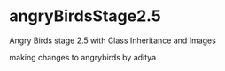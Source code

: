 # angryBirdsStage2.5
Angry Birds stage 2.5 with Class Inheritance and Images

making changes to angrybirds by aditya

